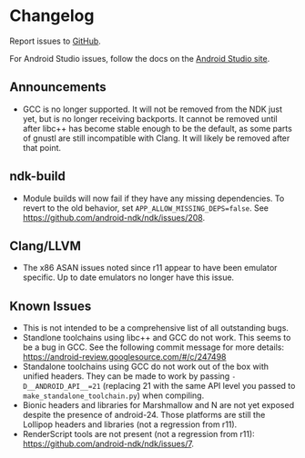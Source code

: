 Changelog
=========

Report issues to [GitHub].

For Android Studio issues, follow the docs on the [Android Studio site].

[GitHub]: https://github.com/android-ndk/ndk/issues
[Android Studio site]: http://tools.android.com/filing-bugs

Announcements
-------------

* GCC is no longer supported. It will not be removed from the NDK just yet, but
  is no longer receiving backports. It cannot be removed until after libc++ has
  become stable enough to be the default, as some parts of gnustl are still
  incompatible with Clang. It will likely be removed after that point.

ndk-build
---------

 * Module builds will now fail if they have any missing dependencies. To revert
   to the old behavior, set `APP_ALLOW_MISSING_DEPS=false`. See
   https://github.com/android-ndk/ndk/issues/208.

Clang/LLVM
----------

 * The x86 ASAN issues noted since r11 appear to have been emulator specific.
   Up to date emulators no longer have this issue.

Known Issues
------------

 * This is not intended to be a comprehensive list of all outstanding bugs.
 * Standlone toolchains using libc++ and GCC do not work. This seems to be a bug
   in GCC. See the following commit message for more details:
   https://android-review.googlesource.com/#/c/247498
 * Standalone toolchains using GCC do not work out of the box with unified
   headers. They can be made to work by passing `-D__ANDROID_API__=21`
   (replacing 21 with the same API level you passed to
   `make_standalone_toolchain.py`) when compiling.
 * Bionic headers and libraries for Marshmallow and N are not yet exposed
   despite the presence of android-24. Those platforms are still the Lollipop
   headers and libraries (not a regression from r11).
 * RenderScript tools are not present (not a regression from r11):
   https://github.com/android-ndk/ndk/issues/7.
